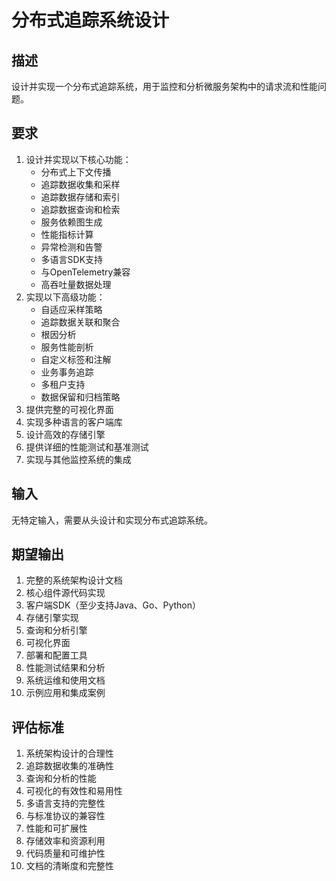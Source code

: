 # 分布式追踪系统设计

## 描述
设计并实现一个分布式追踪系统，用于监控和分析微服务架构中的请求流和性能问题。

## 要求
1. 设计并实现以下核心功能：
   - 分布式上下文传播
   - 追踪数据收集和采样
   - 追踪数据存储和索引
   - 追踪数据查询和检索
   - 服务依赖图生成
   - 性能指标计算
   - 异常检测和告警
   - 多语言SDK支持
   - 与OpenTelemetry兼容
   - 高吞吐量数据处理
2. 实现以下高级功能：
   - 自适应采样策略
   - 追踪数据关联和聚合
   - 根因分析
   - 服务性能剖析
   - 自定义标签和注解
   - 业务事务追踪
   - 多租户支持
   - 数据保留和归档策略
3. 提供完整的可视化界面
4. 实现多种语言的客户端库
5. 设计高效的存储引擎
6. 提供详细的性能测试和基准测试
7. 实现与其他监控系统的集成

## 输入
无特定输入，需要从头设计和实现分布式追踪系统。

## 期望输出
1. 完整的系统架构设计文档
2. 核心组件源代码实现
3. 客户端SDK（至少支持Java、Go、Python）
4. 存储引擎实现
5. 查询和分析引擎
6. 可视化界面
7. 部署和配置工具
8. 性能测试结果和分析
9. 系统运维和使用文档
10. 示例应用和集成案例

## 评估标准
1. 系统架构设计的合理性
2. 追踪数据收集的准确性
3. 查询和分析的性能
4. 可视化的有效性和易用性
5. 多语言支持的完整性
6. 与标准协议的兼容性
7. 性能和可扩展性
8. 存储效率和资源利用
9. 代码质量和可维护性
10. 文档的清晰度和完整性